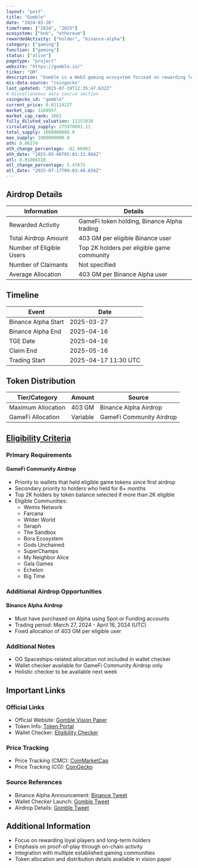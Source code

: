 ```yaml
---
layout: "post"
title: "Gomble"
date: "2024-03-26"
timeframe: ["2024", "2025"]
ecosystem: ["bnb", "ethereum"]
rewardedActivity: ["holder", "binance-alpha"]
category: ["gaming"]
function: ["gaming"]
status: ["alive"]
pagetype: "project"
website: "https://gomble.io/"
ticker: "GM"
description: "Gomble is a Web3 gaming ecosystem focused on rewarding loyal players and building a player-aligned gaming community through token incentives and ecosystem development."
mis-data-source: "coingecko"
last_updated: "2025-07-19T12:35:47.632Z"
# miscellaneous data source section
coingecko_id: "gomble"
current_price: 0.01124227
market_cap: 3104957
market_cap_rank: 2661
fully_diluted_valuation: 11251038
circulating_supply: 275970691.11
total_supply: 1000000000.0
max_supply: 1000000000.0
ath: 0.06274
ath_change_percentage: -82.06992
ath_date: "2025-05-06T05:01:33.968Z"
atl: 0.01066518
atl_change_percentage: 5.47675
atl_date: "2025-07-17T09:03:48.656Z"
---
```


## Airdrop Details

| Information              | Details                                     |
| ------------------------ | ------------------------------------------- |
| Rewarded Activity        | GameFi token holding, Binance Alpha trading |
| Total Airdrop Amount     | 403 GM per eligible Binance user            |
| Number of Eligible Users | Top 2K holders per eligible game community  |
| Number of Claimants      | Not specified                               |
| Average Allocation       | 403 GM per Binance Alpha user               |

## Timeline

| Event               | Date                 |
| ------------------- | -------------------- |
| Binance Alpha Start | 2025-03-27           |
| Binance Alpha End   | 2025-04-16           |
| TGE Date            | 2025-04-16           |
| Claim End           | 2025-05-16           |
| Trading Start       | 2025-04-17 11:30 UTC |

## Token Distribution

| Tier/Category      | Amount   | Source                   |
| ------------------ | -------- | ------------------------ |
| Maximum Allocation | 403 GM   | Binance Alpha Airdrop    |
| GameFi Allocation  | Variable | GameFi Community Airdrop |

## [Eligibility Criteria](https://info.gomble.io/3G9kGDk)

### Primary Requirements

#### GameFi Community Airdrop

- Priority to wallets that held eligible game tokens since first airdrop
- Secondary priority to holders who held for 6+ months
- Top 2K holders by token balance selected if more than 2K eligible
- Eligible Communities:
  - Wemix Network
  - Farcana
  - Wilder World
  - Seraph
  - The Sandbox
  - Bora Ecosystem
  - Gods Unchained
  - SuperChamps
  - My Neighbor Alice
  - Gala Games
  - Echelon
  - Big Time

### Additional Airdrop Opportunities

#### Binance Alpha Airdrop

- Must have purchased on Alpha using Spot or Funding accounts
- Trading period: March 27, 2024 - April 16, 2024 (UTC)
- Fixed allocation of 403 GM per eligible user

### Additional Notes

- OG Spaceships-related allocation not included in wallet checker
- Wallet checker available for GameFi Community Airdrop only
- Holistic checker to be available next week

## Important Links

### Official Links

- Official Website: [Gomble Vision Paper](https://gomblegames.gitbook.io/vision-paper)
- Token Info: [Token Portal](https://token.gomblemoney.io/)
- Wallet Checker: [Eligibility Checker](https://info.gomble.io/3G9kGDk)

### Price Tracking

- Price Tracking (CMC): [CoinMarketCap](https://coinmarketcap.com/currencies/gomble)
- Price Tracking (CG): [CoinGecko](https://www.coingecko.com/en/coins/gomble)

### Source References

- Binance Alpha Announcement: [Binance Tweet](https://x.com/binance/status/1912819078663745823)
- Wallet Checker Launch: [Gomble Tweet](https://x.com/gomblegames/status/1911766558092714157)
- Airdrop Details: [Gomble Tweet](https://x.com/gomblegames/status/1909216419998245080)

## Additional Information

- Focus on rewarding loyal players and long-term holders
- Emphasis on proof-of-play through on-chain activity
- Integration with multiple established gaming communities
- Token allocation and distribution details available in vision paper